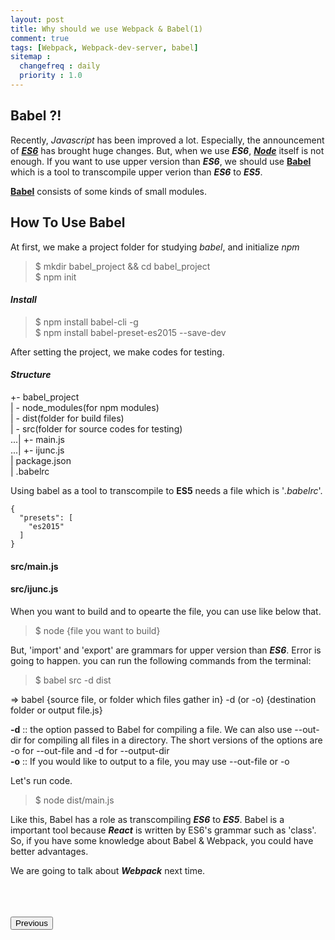 ```yaml
---
layout: post
title: Why should we use Webpack & Babel(1)
comment: true
tags: [Webpack, Webpack-dev-server, babel]
sitemap :
  changefreq : daily
  priority : 1.0
---
```


## Babel ?!

Recently, *Javascript* has been improved a lot. Especially, the announcement of [***ES6***](http://es6-features.org/#Constants) has brought huge changes. But, when we use ***ES6***, [***Node***](https://nodejs.org/ko/) itself is not enough. If you want to use upper version than ***ES6***, we should use [**Babel**](https://babeljs.io/) which is a tool to transcompile upper verion than ***ES6*** to ***ES5***.   

[**Babel**](https://babeljs.io/) consists of some kinds of small modules.

## How To Use Babel
At first, we make a project folder for studying *babel*, and initialize *npm*
> $ mkdir babel_project && cd babel_project    
> $ npm init

#### *Install*

> $ npm install babel-cli -g     
> $ npm install babel-preset-es2015 --save-dev

After setting the project, we make codes for testing.

#### *Structure*

+- babel_project   
| - node_modules(for npm modules)   
| - dist(folder for build files)   
| - src(folder for source codes for testing)   
...| +- main.js   
...| +- ijunc.js   
| package.json   
| .babelrc   

Using babel as a tool to transcompile to **ES5** needs a file which is '*.babelrc*'.   
```
{
  "presets": [
    "es2015"
  ]
}
```

#### src/main.js

<script src="https://gist.github.com/ijunc2/5416e92d6f70188691f91474e5844c61.js"></script>

#### src/ijunc.js

<script src="https://gist.github.com/ijunc2/75aa018b7202955b51849a2730e918f8.js"></script>

When you want to build and to opearte the file, you can use like below that.

> $ node {file you want to build}

But, 'import' and 'export' are grammars for upper version than ***ES6***. Error is going to happen. you can run the following commands from the terminal:

> $ babel src -d dist

=> babel {source file, or folder which files gather in} -d (or -o) {destination folder or output file.js}

>
**-d** ::  the option passed to Babel for compiling a file. We can also use --out-dir for compiling all files in a directory. The short versions of the options are -o for --out-file and -d for --output-dir   
**-o** :: If you would like to output to a file, you may use --out-file or -o

Let's run code.
> $ node dist/main.js

Like this, Babel has a role as transcompiling ***ES6*** to ***ES5***. Babel is a important tool because ***React*** is written by ES6's grammar such as 'class'. So, if you have some knowledge about Babel & Webpack, you could have better advantages.

We are going to talk about ***Webpack*** next time.

<div>
  <br/><br/><br/>
  <button class="btn" onclick="moveto('/2017/12/29/My-First-Blog.html');" >Previous</button>
  <!-- <button class="btn" onclick="moveto('acviuh3jsdkjf');">Next</button> -->
  <br/><br/><br/>
  <link rel="stylesheet" href="{{ site.baseurl }}/assets/css/ijunc/comm.css">
  <script src="{{ site.baseurl }}/assets/js/ijunc/comm.js"/>
</div>















